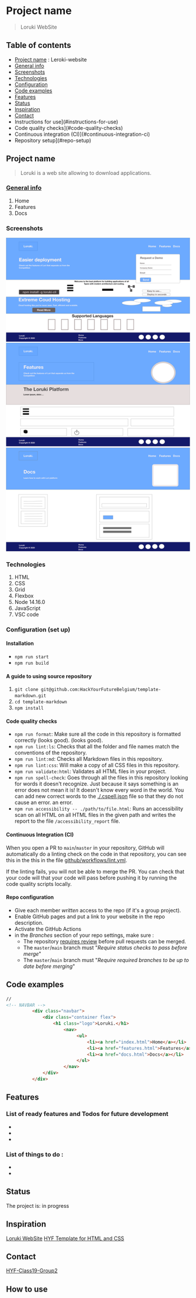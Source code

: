 # Project name

> Loruki WebSite

## Table of contents
  - [Project name](#) : Leroki-website
  - [General info](#)
  - [Screenshots](#)
  - [Technologies](#)
  - [Configuration](#)
  - [Code examples](#)
  - [Features](#)
  - [Status](#)
  - [Inspiration](#)
  - [Contact](#)
  - Instructions for use](#instructions-for-use)
  - Code quality checks](#code-quality-checks)
  - Continuous integration (CI)](#continuous-integration-ci)
  - Repository setup](#repo-setup)



## Project name
  > Loruki is a web site allowing to download applications.

### [General info](#)
  1. Home
  2. Features
  3. Docs

### Screenshots
![Sample screenshot](Loruki-Page1IndexHtml.png)
![Sample screenshot](Loruki-Page2-FeaturesHtml.png)
![Sample screenshot](Loruki-Page3-DocsHtml.png)

### Technologies
  1. HTML
  2. CSS
  3. Grid
  4. Flexbox
  5. Node 14.16.0
  6. JavaScript 
  7. VSC code


### Configuration (set up)

#### Installation

- `npm run start`
- `npm run build`

#### A guide to using source repository

1. `git clone git@github.com:HackYourFutureBelgium/template-markdown.git`
2. `cd template-markdown`
3. `npm install`

#### Code quality checks

- `npm run format`: Make sure all the code in this repository is formatted correctly (looks good).
  (looks good).
- `npm run lint:ls`: Checks that all the folder and file names match the
  conventions of the repository.
- `npm run lint:md`: Checks all Markdown files in this repository.
- `npm run lint:css`: Will make a copy of all CSS files in this repository.
- `npm run validate:html`: Validates all HTML files in your project.
- `npm run spell-check`: Goes through all the files in this repository looking for
  words it doesn't recognize. Just because it says something is an error
  does not mean it is! It doesn't know every word in the world. You can add new
  correct words to the [./.cspell.json](./.cspell.json) file so that they do not cause an error.
  an error.
- `npm run accessibility -- ./path/to/file.html`: Runs an accessibility scan on all HTML
  on all HTML files in the given path and writes the report to the file
  `/accessibility_report` file.

#### Continuous Integration (CI)

When you open a PR to `main`/`master` in your repository, GitHub will
automatically do a linting check on the code in that repository, you can see this in the
this in the file [github/workflows/lint.yml](https://github/workflows/lint.yml).

If the linting fails, you will not be able to merge the PR. You can check that your code will
that your code will pass before pushing it by running the code quality scripts
locally.

#### Repo configuration

- Give each member _written_ access to the repo (if it's a group project).
- Enable GitHub pages and put a link to your website in the repo description.
- Activate the GitHub Actions
- in the _Branches_ section of your repo settings, make sure :
  - The repository
    [requires review](https://github.blog/2018-03-23-require-multiple-reviewers/)
    before pull requests can be merged.
  - The `master`/`main` branch must "_Require status checks to pass before
    merge_"
  - The `master`/`main` branch must "_Require required branches to be up to date
    before merging_"


## Code examples

```HTML
// 
<!-- NAVBAR -->
          <div class="navbar">
              <div class="container flex">
                  <h1 class="logo">Loruki.</h1>
                      <nav>
                           <ul>
                               <li><a href="index.html">Home</a></li>
                               <li><a href="features.html">Features</a></li>
                               <li><a href="docs.html">Docs</a></li>
                           </ul>
                      </nav>
              </div>
          </div>
```

## Features

### List of ready features and Todos for future development
-
-
-

### List of things to do :
-
-

## Status

The project is: in progress

## Inspiration
[Loruki WebSite](https://zen-carson-c10c9f.netlify.app)
[HYF Template for HTML and CSS](https://github.com/HackYourFutureBelgium/template-html-css)

## Contact

[HYF-Class19-Group2](https://hyf-class19.github.io/agile-development-loruki-group-2/)

## How to use
